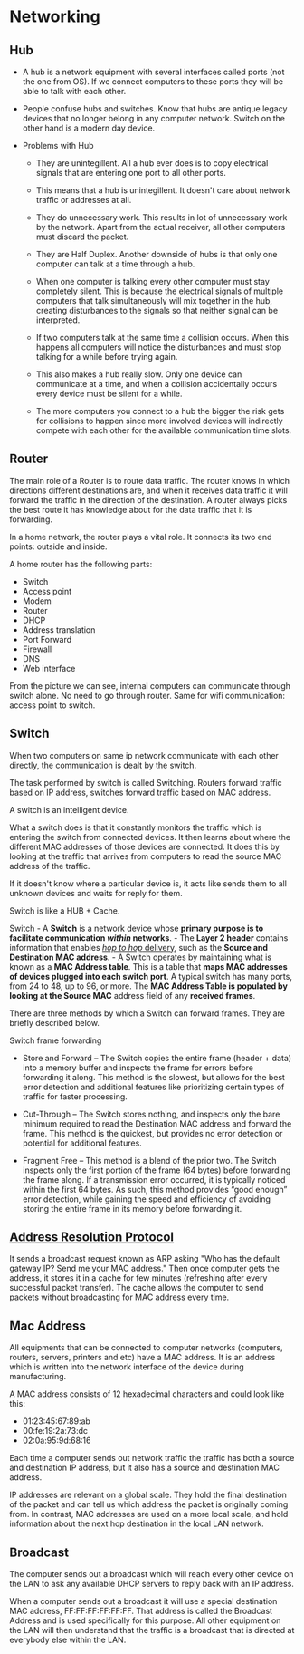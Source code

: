 # Networking

## Hub

- A hub is a network equipment with several interfaces called ports (not the one from OS). If we connect computers to these ports they will be able to talk with each other.

- People confuse hubs and switches. Know that hubs are antique legacy devices that no longer belong in any computer network. Switch on the other hand is a modern day device.

- Problems with Hub
    - They are unintegillent. All a hub ever does is to copy electrical signals that are entering one port to all other ports.

    - This means that a hub is unintegillent. It doesn't care about network traffic or addresses at all.

    - They do unnecessary work. This results in lot of unnecessary work by the network. Apart from the actual receiver, all other computers must discard the packet.

    - They are Half Duplex. Another downside of hubs is that only one computer can talk at a time through a hub. 
    
    - When one computer is talking every other computer must stay completely silent. This is because the electrical signals of multiple computers that talk simultaneously will mix together in the hub, creating disturbances to the signals so that neither signal can be interpreted.

    - If two computers talk at the same time a collision occurs. When this happens all computers will notice the disturbances and must stop talking for a while before trying again. 
    
    - This also makes a hub really slow. Only one device can communicate at a time, and when a collision accidentally occurs every device must be silent for a while.

    - The more computers you connect to a hub the bigger the risk gets for collisions to happen since more involved devices will indirectly compete with each other for the available communication time slots.

## Router
The main role of a Router is to route data traffic. The router knows in which directions different destinations are, and when it receives data traffic it will forward the traffic in the direction of the destination. A router always picks the best route it has knowledge about for the data traffic that it is forwarding.

In a home network, the router plays a vital role. It connects its two end points: outside and inside.

A home router has the following parts:

- Switch
- Access point
- Modem
- Router
- DHCP
- Address translation
- Port Forward
- Firewall
- DNS
- Web interface

From the picture we can see, internal computers can communicate through switch alone. No need to go through router. Same for wifi communication: access point to switch.

## Switch

When two computers on same ip network communicate with each other directly, the communication is dealt by the switch.

The task performed by switch is called Switching. Routers forward traffic based on IP address, switches forward traffic based on MAC address.

A switch is an intelligent device.

What a switch does is that it constantly monitors the traffic which is entering the switch from connected devices. It then learns about where the different MAC addresses of those devices are connected. It does this by looking at the traffic that arrives from computers to read the source MAC address of the traffic.

If it doesn't know where a particular device is, it acts like sends them to all unknown devices and waits for reply for them.

Switch is like a HUB + Cache.

 Switch
	- A **Switch** is a network device whose **primary purpose is to facilitate communication _within_  networks**.
	- The **Layer 2 header** contains information that enables [_hop to hop_ delivery](https://www.practicalnetworking.net/series/packet-traveling/osi-model/#osi-layer-23), such as the **Source and Destination MAC address**.
	- A Switch operates by maintaining what is known as a  **MAC Address table**. This is a table that  **maps MAC addresses of devices plugged into each switch port**. A typical switch has many ports, from 24 to 48, up to 96, or more. The  **MAC Address Table is populated by looking at the Source MAC** address field of any  **received frames**.

There are three methods by which a Switch can forward frames. They are briefly described below.

Switch frame forwarding

- Store and Forward – The Switch copies the entire frame (header + data) into a memory buffer and inspects the frame for errors before forwarding it along. This method is the slowest, but allows for the best error detection and additional features like prioritizing certain types of traffic for faster processing.

- Cut-Through – The Switch stores nothing, and inspects only the bare minimum required to read the Destination MAC address and forward the frame. This method is the quickest, but provides no error detection or potential for additional features.

- Fragment Free – This method is a blend of the prior two. The Switch inspects only the first portion of the frame (64 bytes) before forwarding the frame along. If a transmission error occurred, it is typically noticed within the first 64 bytes. As such, this method provides “good enough” error detection, while gaining the speed and efficiency of avoiding storing the entire frame in its memory before forwarding it.    

## [Address Resolution Protocol](https://www.practicalnetworking.net/series/packet-traveling/key-players/#arp)

It sends a broadcast request known as ARP asking "Who has the default gateway IP? Send me your MAC address." Then once computer gets the address, it stores it in a cache for few minutes (refreshing after every successful packet transfer). The cache allows the computer to send packets without broadcasting for MAC address every time.


## Mac Address
All equipments that can be connected to computer networks (computers, routers, servers, printers and etc) have a MAC address. It is an address which is written into the network interface of the device during manufacturing.

A MAC address consists of 12 hexadecimal characters and could look like this:

- 01:23:45:67:89:ab
- 00:fe:19:2a:73:dc
- 02:0a:95:9d:68:16

Each time a computer sends out network traffic the traffic has both a source and destination IP address, but it also has a source and destination MAC address.

IP addresses are relevant on a global scale. They hold the final destination of the packet and can tell us which address the packet is originally coming from. In contrast, MAC addresses are used on a more local scale, and hold information about the next hop destination in the local LAN network.


## Broadcast
The computer sends out a broadcast which will reach every other device on the LAN to ask any available DHCP servers to reply back with an IP address.

When a computer sends out a broadcast it will use a special destination MAC address, FF:FF:FF:FF:FF:FF. That address is called the Broadcast Address and is used specifically for this purpose. All other equipment on the LAN will then understand that the traffic is a broadcast that is directed at everybody else within the LAN.